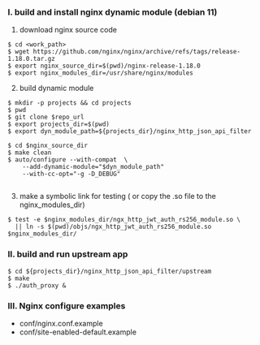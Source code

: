 
### I. build and install nginx dynamic module (debian 11)

1. download nginx source code

```
$ cd <work_path>
$ wget https://github.com/nginx/nginx/archive/refs/tags/release-1.18.0.tar.gz
$ export nginx_source_dir=$(pwd)/nginx-release-1.18.0
$ export nginx_modules_dir=/usr/share/nginx/modules

```

2. build dynamic module

```
$ mkdir -p projects && cd projects 
$ pwd
$ git clone $repo_url
$ export projects_dir=$(pwd)
$ export dyn_module_path=${projects_dir}/nginx_http_json_api_filter

$ cd $nginx_source_dir
$ make clean
$ auto/configure --with-compat  \
    --add-dynamic-module="$dyn_module_path"
    --with-cc-opt="-g -D_DEBUG"
    
```


3. make a symbolic link for testing
( or copy the .so file to the nginx_modules_dir)

```
$ test -e $nginx_modules_dir/ngx_http_jwt_auth_rs256_module.so \
  || ln -s $(pwd)/objs/ngx_http_jwt_auth_rs256_module.so $nginx_modules_dir/

```

### II. build and run upstream app

```
$ cd ${projects_dir}/nginx_http_json_api_filter/upstream
$ make
$ ./auth_proxy &

```

### III. Nginx configure examples
- conf/nginx.conf.example
- conf/site-enabled-default.example


